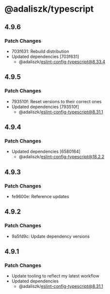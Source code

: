 # @adaliszk/typescript

## 4.9.6

### Patch Changes

- 703f631: Rebuild distribution
- Updated dependencies [703f631]
  - @adaliszk/eslint-config-typescript@8.33.4

## 4.9.5

### Patch Changes

- 793510f: Reset versions to their correct ones
- Updated dependencies [793510f]
  - @adaliszk/eslint-config-typescript@8.31.1

## 4.9.4

### Patch Changes

- Updated dependencies [6580164]
  - @adaliszk/eslint-config-typescript@18.2.2

## 4.9.3

### Patch Changes

- fe9600e: Reference updates

## 4.9.2

### Patch Changes

- 9a5fd9c: Update dependency versions

## 4.9.1

### Patch Changes

- Update tooling to reflect my latest workflow
- Updated dependencies
  - @adaliszk/eslint-config-typescript@8.31.1
